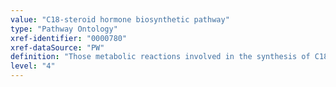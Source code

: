 ```yaml
---
value: "C18-steroid hormone biosynthetic pathway"
type: "Pathway Ontology"
xref-identifier: "0000780"
xref-dataSource: "PW"
definition: "Those metabolic reactions involved in the synthesis of C18-steroid hormones. Pregnenolone, a C21 steroid derived from cholesterol, and progesterone, to which pregnenolone can be converted, provide the starting material for the C21, C19 and C18 steroid hormones. The C18 class is represented by estrogens. The major natural estrogens are beta-estradiol - the primary estrogen, the estrone of menopause and the estriol of pregnancy."
level: "4"
---
```

